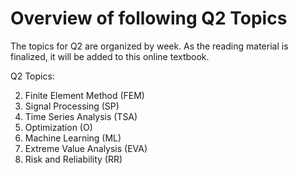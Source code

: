 # Overview of following Q2 Topics

The topics for Q2 are organized by week. As the reading material is finalized, it will be added to this online textbook.

Q2 Topics:

2. Finite Element Method (FEM)
3. Signal Processing (SP)
4. Time Series Analysis (TSA)
5. Optimization (O)
6. Machine Learning (ML)
7. Extreme Value Analysis (EVA)
8. Risk and Reliability (RR)